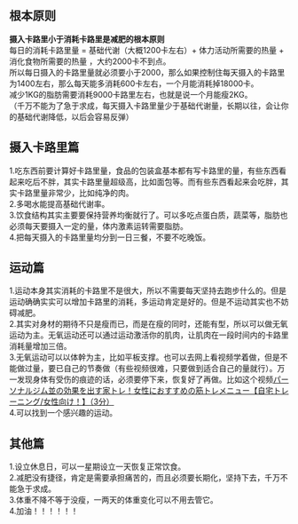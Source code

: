 ## 根本原则
**摄入卡路里小于消耗卡路里是减肥的根本原则**  
每日的消耗卡路里量 = 基础代谢（大概1200卡左右）+ 体力活动所需要的热量 + 消化食物所需要的热量 ，大约2000卡不到点。  
所以每日摄入的卡路里量就必须要小于2000，那么如果控制住每天摄入的卡路里为1400左右，那么每天能多消耗600卡左右，一个月能消耗掉18000卡。  
减少1KG的脂肪需要消耗9000卡路里左右，也就是说一个月能瘦2KG。  
（千万不能为了急于求成，每天摄入卡路里量少于基础代谢量，长期以往，会让你的基础代谢降低，以后会容易反弹）  

## 摄入卡路里篇
1.吃东西前要计算好卡路里量，食品的包装盒基本都有写卡路里的量，有些东西看起来吃后不胖，其实卡路里量超级高，比如面包等。而有些东西看起来会吃胖，其实卡路里量非常少，比如纯净的肉。  
2.多喝水能提高基础代谢率。  
3.饮食结构其实主要要保持营养均衡就行了。可以多吃点蛋白质，蔬菜等，脂肪也必须每天要摄入一定的量，体内激素运转需要脂肪。  
4.把每天摄入的卡路里量均分到一日三餐，不要不吃晚饭。  

## 运动篇
1.运动本身其实消耗的卡路里不是很大，所以不需要每天坚持去跑步什么的。但是运动确确实实可以增加卡路里的消耗，多运动肯定是好的。但是不运动其实也不妨碍减肥。  
2.其实对身材的期待不只是瘦而已，而是在瘦的同时，还能有型，所以可以做无氧运动为主。无氧运动还可以通过运动激活你的肌肉，让肌肉在一段时间内的卡路里消耗量增加三倍。  
3.无氧运动可以以体幹为主，比如平板支撑。也可以去网上看视频学着做，但是不能做过量，要已自己的节奏做（有些视频很难，只要做到适合自己的量就行）。万一发现身体有受伤的痕迹的话，必须要停下来，恢复好了再做。比如这个视频[パーソナルジム並の効果を出す家トレ！女性におすすめの筋トレメニュー【自宅トレーニング/女性向け！】（3分）](https://www.youtube.com/watch?v=IZr9B61Wpf0)  
4.可以找到一个感兴趣的运动。  


## 其他篇
1.设立休息日，可以一星期设立一天恢复正常饮食。  
2.减肥没有捷径，肯定是需要承担痛苦的，而且必须要长期化，坚持下去，千万不能急于求成。  
3.体重不降不等于没瘦，一两天的体重变化可以不用去管它。  
4.加油！！！！！！  
